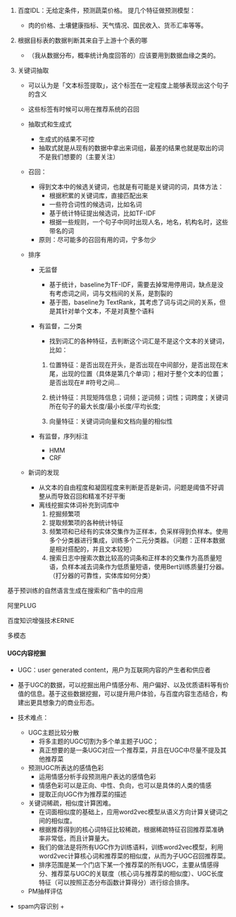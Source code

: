 1. 百度IDL：无给定条件，预测蔬菜价格。 提几个特征做预测模型：
   + 肉的价格、土壤健康指标、天气情况、国民收入、货币汇率等等。
   
2. 根据目标表的数据判断其来自于上游十个表的哪
   + （我从数据分布，概率统计角度回答的）应该要用到数据血缘之类的。
   
3. 关键词抽取

   + 可以认为是「文本标签提取」，这个标签在一定程度上能够表现出这个句子的含义

   + 这些标签有时候可以用在推荐系统的召回

   + 抽取式和生成式

     + 生成式的结果不可控
     + 抽取式就是从现有的数据中拿出来词组，最差的结果也就是取出的词不是我们想要的（主要关注）

   + 召回：

     + 得到文本中的候选关键词，也就是有可能是关键词的词，具体方法：
       + 根据积累的关键词库，直接匹配出来
       + 一些符合词性的候选词，比如名词
       + 基于统计特征提出候选词，比如TF-IDF
       + 根据一些规则，一个句子中同时出现人名，地名，机构名时，这些带名的词
     + 原则：尽可能多的召回有用的词，宁多勿少

   + 排序

     + 无监督

       + 基于统计，baseline为TF-IDF，需要去掉常用停用词，缺点是没有考虑词之间，词与文档间的关系，是割裂的
       + 基于图，baseline为 TextRank，其考虑了词与词之间的关系，但是其针对单个文本，不是对真整个语料

     + 有监督，二分类

       + 找到词汇的各种特征，去判断这个词汇是不是这个文本的关键词，比如：

       1. 位置特征：是否出现在开头，是否出现在中间部分，是否出现在末尾，出现的位置（具体是第几个单词）；相对于整个文本的位置；是否出现在# #符号之间...

       2. 统计特征：共现矩阵信息；词频；逆词频；词性；词跨度；关键词所在句子的最大长度/最小长度/平均长度;

       3. 向量特征：关键词词向量和文档向量的相似性

     + 有监督，序列标注

       + HMM
       + CRF

   + 新词的发现

     + 从文本的自由程度和凝固程度来判断是否是新词，问题是阈值不好调整从而导致召回和精准不好平衡
     + 离线挖掘实体词补充到词库中
       1. 挖掘频繁项
       2. 提取频繁项的各种统计特征
       3. 频繁项和已经有的实体交集作为正样本，负采样得到负样本。使用多个分类器进行集成，训练多个二元分类器。（问题：正样本数据是相对搭配的，并且文本较短）
       4. 搜索日志中搜索次数比较高的词条和正样本的交集作为高质量短语，负样本减去词条作为低质量短语，使用Bert训练质量打分器。（打分器的可靠性，实体库如何分类）



基于预训练的自然语言生成在搜索和广告中的应用

阿里PLUG

百度知识增强技术ERNIE

多模态



#### UGC内容挖掘

+ UGC：user generated content，用户为互联网内容的产生者和供应者
+ 基于UGC的数据，可以挖掘出用户情感分布、用户偏好、以及优质语料等有价值的信息。基于这些数据挖掘，可以提升用户体验，与百度内容生态结合，构建出更具想象力的商业形态。
+ 技术难点：
  + UGC主题比较分散
    + 将多主题的UGC切割为多个单主题子UGC；
    + 真正想要的是一条UGC对应一个推荐菜，并且在UGC中尽量不提及其他推荐菜
  + 预测UGC所表达的感情色彩
    + 运用情感分析手段预测用户表达的感情色彩
    + 情感色彩可以是正向、中性、负向，也可以是具体的人类的情感
    + 提取正向UGC作为推荐菜的描述
  + 关键词稀疏，相似度计算困难。
    + 在词面相似度的基础上，应用word2vec模型从语义方向计算关键词之间的相似度。
    + 根据推荐得到的核心词特征比较稀疏，根据稀疏特征召回推荐菜准确率非常低，而且计算量大。
    + 我们的做法是将所有UGC作为训练语料，训练word2vec模型，利用word2vec计算核心词和推荐菜的相似度，从而为子UGC召回推荐菜。
    + 排序范围是某一个门店下某一个推荐菜的所有UGC，主要从情感得分、推荐菜与UGC的关联度（核心词与推荐菜的相似度）、UGC长度特征（可以按照正态分布函数计算得分）进行综合排序。
  + PM抽样评估



+ spam内容识别
  + 